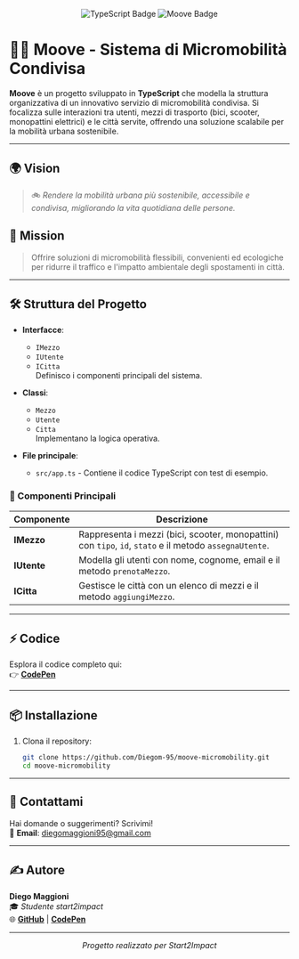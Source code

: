 <p align="center">
  <img src="https://img.shields.io/badge/TypeScript-3178C6?style=for-the-badge&logo=typescript&logoColor=white" alt="TypeScript Badge"/>
  <img src="https://img.shields.io/badge/Moove-Micromobilità-00C4B4?style=for-the-badge&logo=bicycle&logoColor=white" alt="Moove Badge"/>
</p>

# 🚴‍♂️ Moove - Sistema di Micromobilità Condivisa

**Moove** è un progetto sviluppato in **TypeScript** che modella la struttura organizzativa di un innovativo servizio di micromobilità condivisa. Si focalizza sulle interazioni tra utenti, mezzi di trasporto (bici, scooter, monopattini elettrici) e le città servite, offrendo una soluzione scalabile per la mobilità urbana sostenibile.

---

## 🌍 Vision
> 🚲 *Rendere la mobilità urbana più sostenibile, accessibile e condivisa, migliorando la vita quotidiana delle persone.*

## 🎯 Mission
> Offrire soluzioni di micromobilità flessibili, convenienti ed ecologiche per ridurre il traffico e l'impatto ambientale degli spostamenti in città.

---

## 🛠 Struttura del Progetto

- **Interfacce**:  
  - `IMezzo`  
  - `IUtente`  
  - `ICitta`  
  Definisco i componenti principali del sistema.

- **Classi**:  
  - `Mezzo`  
  - `Utente`  
  - `Citta`  
  Implementano la logica operativa.

- **File principale**:  
  - `src/app.ts` - Contiene il codice TypeScript con test di esempio.

### 🔩 Componenti Principali
| Componente   | Descrizione                                                                 |
|--------------|-----------------------------------------------------------------------------|
| **IMezzo**   | Rappresenta i mezzi (bici, scooter, monopattini) con `tipo`, `id`, `stato` e il metodo `assegnaUtente`. |
| **IUtente**  | Modella gli utenti con nome, cognome, email e il metodo `prenotaMezzo`.     |
| **ICitta**   | Gestisce le città con un elenco di mezzi e il metodo `aggiungiMezzo`.       |

---

## ⚡ Codice
Esplora il codice completo qui:  
👉 [**CodePen**](https://codepen.io/Diego-Maggioni/pen/gbOQGaK)

---

## 📦 Installazione
1. Clona il repository:
   ```bash
   git clone https://github.com/Diegom-95/moove-micromobility.git
   cd moove-micromobility

---

## 📧 Contattami
Hai domande o suggerimenti? Scrivimi!  
📩 **Email**: [diegomaggioni95@gmail.com](mailto:diegomaggioni95@gmail.com)

---

## ✍️ Autore
**Diego Maggioni**  
🎓 *Studente start2impact*  
🌐 [**GitHub**](https://github.com/Diegom-95) | [**CodePen**](https://codepen.io/Diego-Maggioni/pen/gbOQGaK)

---

<p align="center">
  <em>Progetto realizzato per Start2Impact </em>
</p>
